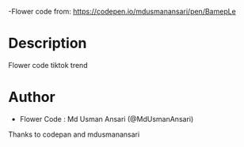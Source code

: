 -Flower code from: https://codepen.io/mdusmanansari/pen/BamepLe

# Description

Flower code tiktok trend

# Author

- Flower Code : Md Usman Ansari (@MdUsmanAnsari)

Thanks to codepan and mdusmanansari
